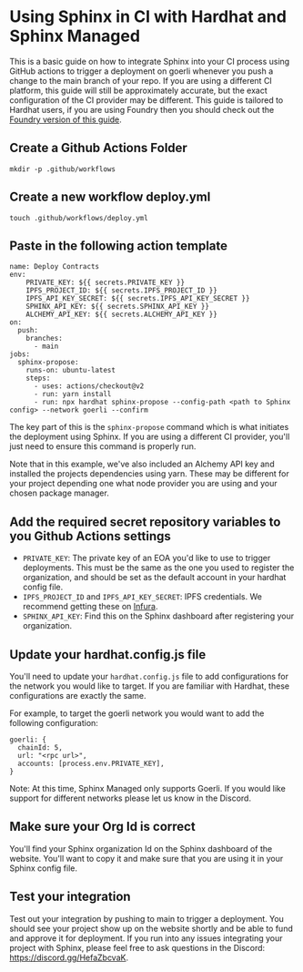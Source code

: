 # Using Sphinx in CI with Hardhat and Sphinx Managed

This is a basic guide on how to integrate Sphinx into your CI process using GitHub actions to trigger a deployment
on goerli whenever you push a change to the main branch of your repo. If you are using a different CI platform, this guide
will still be approximately accurate, but the exact configuration of the CI provider may be different. This guide is tailored to Hardhat users, if you are using Foundry then you should check out the [Foundry version of this guide](https://github.com/sphinx-labs/sphinx/blob/develop/docs/foundry/ci-integration.md).

## Create a Github Actions Folder
`mkdir -p .github/workflows`

## Create a new workflow deploy.yml
`touch .github/workflows/deploy.yml`

## Paste in the following action template
```
name: Deploy Contracts
env:
    PRIVATE_KEY: ${{ secrets.PRIVATE_KEY }}
    IPFS_PROJECT_ID: ${{ secrets.IPFS_PROJECT_ID }}
    IPFS_API_KEY_SECRET: ${{ secrets.IPFS_API_KEY_SECRET }}
    SPHINX_API_KEY: ${{ secrets.SPHINX_API_KEY }}
    ALCHEMY_API_KEY: ${{ secrets.ALCHEMY_API_KEY }}
on:
  push:
    branches:
      - main
jobs:
  sphinx-propose:
    runs-on: ubuntu-latest
    steps:
      - uses: actions/checkout@v2
      - run: yarn install
      - run: npx hardhat sphinx-propose --config-path <path to Sphinx config> --network goerli --confirm
```

The key part of this is the `sphinx-propose` command which is what initiates the deployment using Sphinx. If you are using a different CI provider, you'll just need to ensure this command is properly run.

Note that in this example, we've also included an Alchemy API key and installed the projects dependencies using yarn. These may be different for your project depending one what node provider you are using and your chosen package manager.

## Add the required secret repository variables to you Github Actions settings
* `PRIVATE_KEY`: The private key of an EOA you'd like to use to trigger deployments. This must be the same as the one you used to register the organization, and should be set as the default account in your hardhat config file.
* `IPFS_PROJECT_ID` and `IPFS_API_KEY_SECRET`: IPFS credentials. We recommend getting these on [Infura](https://app.infura.io/).
* `SPHINX_API_KEY`: Find this on the Sphinx dashboard after registering your organization.

## Update your hardhat.config.js file
You'll need to update your `hardhat.config.js` file to add configurations for the network you would like to target. If you are familiar with Hardhat, these configurations are exactly the same.

For example, to target the goerli network you would want to add the following configuration:
```
goerli: {
  chainId: 5,
  url: "<rpc url>",
  accounts: [process.env.PRIVATE_KEY],
}
```

Note: At this time, Sphinx Managed only supports Goerli. If you would like support for different networks please let us know in the Discord.

## Make sure your Org Id is correct
You'll find your Sphinx organization Id on the Sphinx dashboard of the website. You'll want to copy it and make sure that you are using it in your Sphinx config file.

## Test your integration
Test out your integration by pushing to main to trigger a deployment. You should see your project show up on the website shortly
and be able to fund and approve it for deployment. If you run into any issues integrating your project with Sphinx, please
feel free to ask questions in the Discord: https://discord.gg/HefaZbcvaK.
